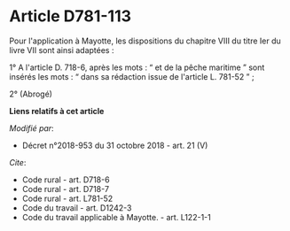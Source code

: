 # Article D781-113

Pour l'application à Mayotte, les dispositions du chapitre VIII du titre Ier du livre VII sont ainsi adaptées :

1° A l'article D. 718-6, après les mots : “ et de la pêche maritime ” sont insérés les mots : “ dans sa rédaction issue de
l'article L. 781-52 ” ;

2° (Abrogé)

**Liens relatifs à cet article**

_Modifié par_:

  - Décret n°2018-953 du 31 octobre 2018 - art. 21 (V)

_Cite_:

  - Code rural - art. D718-6
  - Code rural - art. D718-7
  - Code rural - art. L781-52
  - Code du travail - art. D1242-3
  - Code du travail applicable à Mayotte. - art. L122-1-1
